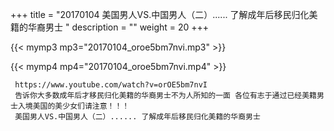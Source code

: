 +++
title = "20170104  美国男人VS.中国男人（二）...... 了解成年后移民归化美籍的华裔男士 "
description = ""
weight = 20
+++

{{< mymp3 mp3="20170104_oroe5bm7nvi.mp3" >}}

{{< mymp4 mp4="20170104_oroe5bm7nvi.mp4" >}}

     https://www.youtube.com/watch?v=orOE5bm7nvI 
     告诉你大多数成年后才移民归化美籍的华裔男士不为人所知的一面 各位有志于通过已经美籍男士入境美国的美少女们请注意！！！ 
     美国男人VS.中国男人（二）...... 了解成年后移民归化美籍的华裔男士 
